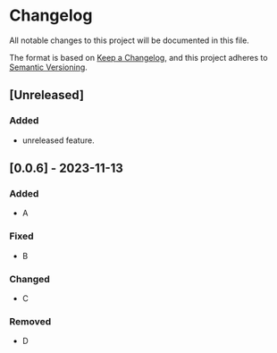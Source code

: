 # Changelog

All notable changes to this project will be documented in this file.

The format is based on [Keep a Changelog](https://keepachangelog.com/en/1.0.0/),
and this project adheres to [Semantic Versioning](https://semver.org/spec/v2.0.0.html).

## [Unreleased]

### Added

- unreleased feature.

## [0.0.6] - 2023-11-13

### Added

- A

### Fixed

- B

### Changed

- C

### Removed

- D
